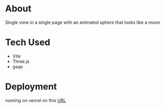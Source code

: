# About
Single view in a single page with an animated sphere that looks like a moon

# Tech Used
-   Vite
-   Three.js
-   gsap

# Deployment
running on vercel on this [URL](https://m-o-o-n.vercel.app/)

